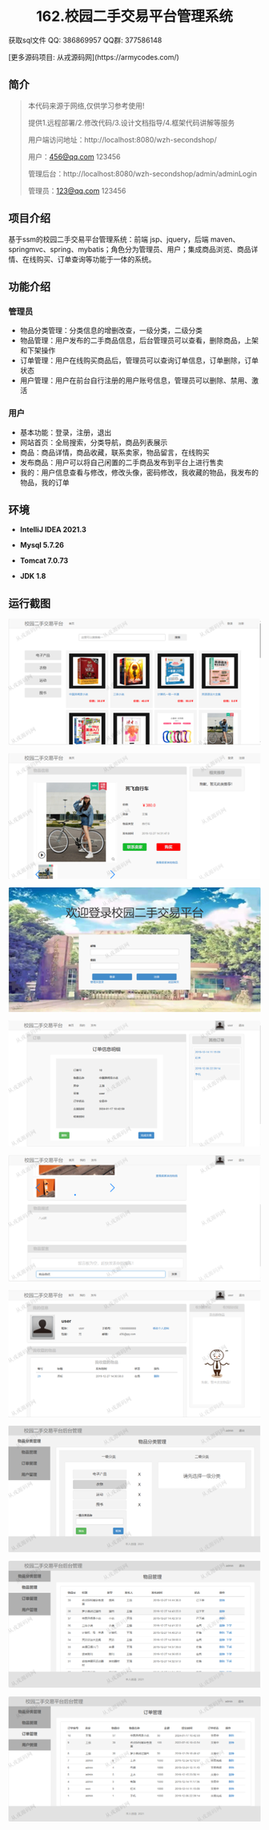 <p><h1 align="center">162.校园二手交易平台管理系统</h1></p>

<p> 获取sql文件 QQ: 386869957 QQ群: 377586148 </p>
<p> [更多源码项目: 从戎源码网](https://armycodes.com/) </p>

## 简介

> 本代码来源于网络,仅供学习参考使用!
>
> 提供1.远程部署/2.修改代码/3.设计文档指导/4.框架代码讲解等服务
> 
> 用户端访问地址：http://localhost:8080/wzh-secondshop/
> 
> 用户：456@qq.com 123456
> 
> 管理后台：http://localhost:8080/wzh-secondshop/admin/adminLogin
> 
> 管理员：123@qq.com 123456
> 

## 项目介绍
基于ssm的校园二手交易平台管理系统：前端 jsp、jquery，后端 maven、springmvc、spring、mybatis；角色分为管理员、用户；集成商品浏览、商品详情、在线购买、订单查询等功能于一体的系统。

## 功能介绍

### 管理员

- 物品分类管理：分类信息的增删改查，一级分类，二级分类
- 物品管理：用户发布的二手商品信息，后台管理员可以查看，删除商品，上架和下架操作
- 订单管理：用户在线购买商品后，管理员可以查询订单信息，订单删除，订单状态
- 用户管理：用户在前台自行注册的用户账号信息，管理员可以删除、禁用、激活

### 用户

- 基本功能：登录，注册，退出
- 网站首页：全局搜索，分类导航，商品列表展示
- 商品：商品详情，商品收藏，联系卖家，物品留言，在线购买
- 发布商品：用户可以将自己闲置的二手商品发布到平台上进行售卖
- 我的：用户信息查看与修改，修改头像，密码修改，我收藏的物品，我发布的物品，我的订单

## 环境

- <b>IntelliJ IDEA 2021.3</b>

- <b>Mysql 5.7.26</b>

- <b>Tomcat 7.0.73</b>

- <b>JDK 1.8</b>

## 运行截图
![](screenshot/1.png)

![](screenshot/2.png)

![](screenshot/3.png)

![](screenshot/4.png)

![](screenshot/5.png)

![](screenshot/6.png)

![](screenshot/7.png)

![](screenshot/8.png)

![](screenshot/9.png)
